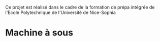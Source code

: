 Ce projet est réalisé dans le cadre de la formation de prépa intégrée de l'Ecole Polytechnique de l'Université de Nice-Sophia

# Machine à sous
